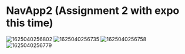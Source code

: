 # NavApp2 (Assignment 2 with expo this time)
![1625040256802](https://user-images.githubusercontent.com/58290134/123924812-f1893900-d9a7-11eb-9922-244d9c656fde.jpg)
![1625040256735](https://user-images.githubusercontent.com/58290134/123924821-f352fc80-d9a7-11eb-818c-fc0b2368509e.jpg)
![1625040256758](https://user-images.githubusercontent.com/58290134/123924823-f352fc80-d9a7-11eb-8253-98b9f7e25b4d.jpg)
![1625040256779](https://user-images.githubusercontent.com/58290134/123924826-f3eb9300-d9a7-11eb-8225-dd2b0868b45c.jpg)
